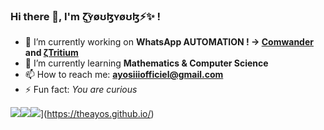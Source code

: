 ### Hi there 👋, I'm ζ͜͡ʏøʊɮʏøʊɮ⚡✨ !

- 🔭 I’m currently working on **WhatsApp AUTOMATION ! -> [Comwander](https://github.com/TheAyos/Comwander) and [ζTritium](https://github.com/TheAyos/Tritium-WA)**
- 🌱 I’m currently learning **Mathematics & Computer Science**
- 📫 How to reach me: **ayosiiiofficiel@gmail.com**
- ⚡ Fun fact: _You are curious_

![](https://github-readme-stats-tau-neon-70.vercel.app/api?username=theayos&count_private=true&show_icons=true)![](https://github-readme-stats-tau-neon-70.vercel.app/api/top-langs/?username=theayos&layout=compact)![](https://github-readme-stats-tau-neon-70.vercel.app/api/wakatime?username=@TheAyos)](https://theayos.github.io/)

